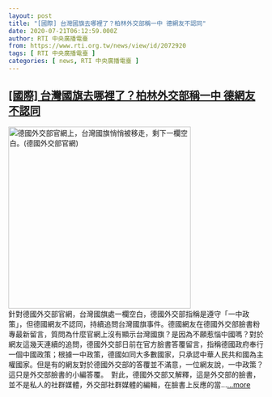 ```yaml
---
layout: post
title: "[國際] 台灣國旗去哪裡了？柏林外交部稱一中 德網友不認同"
date: 2020-07-21T06:12:59.000Z
author: RTI 中央廣播電臺
from: https://www.rti.org.tw/news/view/id/2072920
tags: [ RTI 中央廣播電臺 ]
categories: [ news, RTI 中央廣播電臺 ]
---
```

<!--1595311979000-->
[[國際] 台灣國旗去哪裡了？柏林外交部稱一中 德網友不認同](https://www.rti.org.tw/news/view/id/2072920)
------

<div>
<img src="https://static.rti.org.tw/assets/thumbnails/2020/07/13/cc5b57ca97bb05825274813c25ce5462.jpg" width="360" alt="德國外交部官網上，台灣國旗悄悄被移走，剩下一欄空白。(德國外交部官網)" title="德國外交部官網上，台灣國旗悄悄被移走，剩下一欄空白。(德國外交部官網)"><br>針對德國外交部官網，台灣國旗處一欄空白，德國外交部指稱是遵守「一中政策」，但德國網友不認同，持續追問台灣國旗事件。德國網友在德國外交部臉書粉專最新留言，質問為什麼官網上沒有顯示台灣國旗？是因為不願惹惱中國嗎？對於網友這幾天連續的追問，德國外交部日前在官方臉書答覆留言，指稱德國政府奉行一個中國政策；根據一中政策，德國如同大多數國家，只承認中華人民共和國為主權國家。但是有的網友對於德國外交部的答覆並不滿意，一位網友說，一中政策？這只是外交部臉書的小編答覆。　對此，德國外交部又解釋，這是外交部的臉書，並不是私人的社群媒體，外交部社群媒體的編輯，在臉書上反應的當...<a target="_blank" href="https://www.rti.org.tw/news/view/id/2072920">...more</a>
</div>
